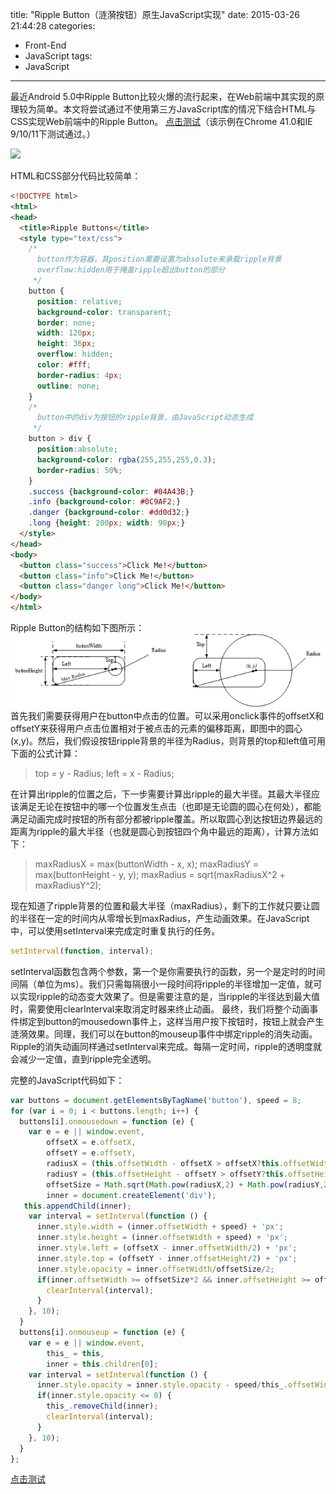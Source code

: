 title: "Ripple Button（涟漪按钮）原生JavaScript实现"
date: 2015-03-26 21:44:28
categories:
- Front-End
- JavaScript
tags:
- JavaScript
---
最近Android 5.0中Ripple Button比较火爆的流行起来，在Web前端中其实现的原理较为简单。本文将尝试通过不使用第三方JavaScript库的情况下结合HTML与CSS实现Web前端中的Ripple Button。
[点击测试](/demo/ripple-buttons.html)（该示例在Chrome 41.0和IE 9/10/11下测试通过。）

![](/thumbnails/t3.jpg)

<!--more-->

HTML和CSS部分代码比较简单：
```html
<!DOCTYPE html>
<html>
<head>
  <title>Ripple Buttons</title>
  <style type="text/css">
    /* 
      button作为容器，其position需要设置为absolute来承载ripple背景
      overflow:hidden用于掩盖ripple超出button的部分
     */
    button {
      position: relative;
      background-color: transparent;
      border: none;
      width: 120px;
      height: 36px;
      overflow: hidden;
      color: #fff;
      border-radius: 4px;
      outline: none;
    }
    /* 
      button中的div为按钮的ripple背景，由JavaScript动态生成
     */
    button > div {
      position:absolute;
      background-color: rgba(255,255,255,0.3);
      border-radius: 50%;
    }
    .success {background-color: #04A43B;}
    .info {background-color: #0C9AF2;}
    .danger {background-color: #dd0d32;}
    .long {height: 200px; width: 90px;}
  </style>
</head>
<body>
  <button class="success">Click Me!</button>
  <button class="info">Click Me!</button>
  <button class="danger long">Click Me!</button>
</body>
</html>
```

Ripple Button的结构如下图所示：
![](/images/ripple-button-proto.png)
首先我们需要获得用户在button中点击的位置。可以采用onclick事件的offsetX和offsetY来获得用户点击位置相对于被点击的元素的偏移距离，即图中的圆心(x,y)。然后，我们假设按钮ripple背景的半径为Radius，则背景的top和left值可用下面的公式计算：
> top = y - Radius; left = x - Radius;

在计算出ripple的位置之后，下一步需要计算出ripple的最大半径。其最大半径应该满足无论在按钮中的哪一个位置发生点击（也即是无论圆的圆心在何处），都能满足动画完成时按钮的所有部分都被ripple覆盖。所以取圆心到达按钮边界最远的距离为ripple的最大半径（也就是圆心到按钮四个角中最远的距离），计算方法如下：
> maxRadiusX = max(buttonWidth - x, x);
> maxRadiusY = max(buttonHeight - y, y);
> maxRadius = sqrt(maxRadiusX^2 + maxRadiusY^2);

现在知道了ripple背景的位置和最大半径（maxRadius），剩下的工作就只要让圆的半径在一定的时间内从零增长到maxRadius，产生动画效果。在JavaScript中，可以使用setInterval来完成定时重复执行的任务。
```js
setInterval(function, interval);
```
setInterval函数包含两个参数，第一个是你需要执行的函数，另一个是定时的时间间隔（单位为ms）。我们只需每隔很小一段时间将ripple的半径增加一定值，就可以实现ripple的动态变大效果了。但是需要注意的是，当ripple的半径达到最大值时，需要使用clearInterval来取消定时器来终止动画。
最终，我们将整个动画事件绑定到button的mousedown事件上，这样当用户按下按钮时，按钮上就会产生涟漪效果。同理，我们可以在button的mouseup事件中绑定ripple的消失动画。Ripple的消失动画同样通过setInterval来完成。每隔一定时间，ripple的透明度就会减少一定值，直到ripple完全透明。

完整的JavaScript代码如下：
```js
var buttons = document.getElementsByTagName('button'), speed = 8;
for (var i = 0; i < buttons.length; i++) {
  buttons[i].onmousedown = function (e) {
    var e = e || window.event,
        offsetX = e.offsetX,
        offsetY = e.offsetY,
        radiusX = (this.offsetWidth - offsetX > offsetX?this.offsetWidth - offsetX:offsetX),
        radiusY = (this.offsetHeight - offsetY > offsetY?this.offsetHeight - offsetY:offsetY),
        offsetSize = Math.sqrt(Math.pow(radiusX,2) + Math.pow(radiusY,2)),
        inner = document.createElement('div');
   this.appendChild(inner);
    var interval = setInterval(function () {
      inner.style.width = (inner.offsetWidth + speed) + 'px';
      inner.style.height = (inner.offsetWidth + speed) + 'px';
      inner.style.left = (offsetX - inner.offsetWidth/2) + 'px';
      inner.style.top = (offsetY - inner.offsetHeight/2) + 'px';
      inner.style.opacity = inner.offsetWidth/offsetSize/2;
      if(inner.offsetWidth >= offsetSize*2 && inner.offsetHeight >= offsetSize*2) {
        clearInterval(interval);
      }
    }, 10);
  }
  buttons[i].onmouseup = function (e) {
    var e = e || window.event,
        this_ = this,
        inner = this.children[0];
    var interval = setInterval(function () {
      inner.style.opacity = inner.style.opacity - speed/this_.offsetWidth;
      if(inner.style.opacity <= 0) {
        this_.removeChild(inner);
        clearInterval(interval);
      }
    }, 10);
  }
};
```
[点击测试](/demo/ripple-buttons.html)